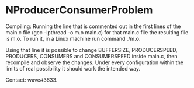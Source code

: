 # NProducerConsumerProblem

Compiling: Running the line that is commented out in the first lines of the main.c file (gcc -lpthread -o m.o main.c) for that main.c file the resulting file is m.o. To run it, in a Linux machine run command ./m.o.

Using that line it is possible to change BUFFERSIZE, PRODUCERSPEED, PRODUCERS, CONSUMERS and CONSUMERSPEED inside main.c, then recompile and observe the changes. Under every configuration within the limits of real possibility it should work the intended way.

Contact: wave#3633.
